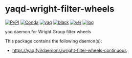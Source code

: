 # yaqd-wright-filter-wheels

[![PyPI](https://img.shields.io/pypi/v/yaqd-wright-filter-wheels)](https://pypi.org/project/wright-filter-wheels)
[![Conda](https://img.shields.io/conda/vn/conda-forge/yaqd-wright-filter-wheels)](https://anaconda.org/conda-forge/wright-filter-wheels)
[![yaq](https://img.shields.io/badge/framework-yaq-orange)](https://yaq.fyi/)
[![black](https://img.shields.io/badge/code--style-black-black)](https://black.readthedocs.io/)
[![ver](https://img.shields.io/badge/calver-YYYY.0M.MICRO-blue)](https://calver.org/)
[![log](https://img.shields.io/badge/change-log-informational)](https://gitlab.com/yaq/yaqd-wright-filter-wheels/-/blob/master/CHANGELOG.md)

yaq daemon for Wright Group filter wheels

This package contains the following daemon(s):

- https://yaq.fyi/daemons/wright-filter-wheels-continuous